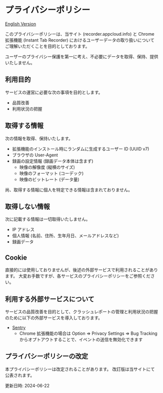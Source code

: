 # プライバシーポリシー

[English Version](./PRIVACY.md)

このプライバシーポリシーは、当サイト (recorder.appcloud.info) と Chrome 拡張機能 (Instant Tab Recorder) におけるユーザーデータの取り扱いについてご理解いただくことを目的としております。

ユーザーのプライバシー保護を第一に考え、不必要にデータを取得、保持、提供いたしません。

## 利用目的

サービスの運営に必要な次の事項を目的とします。

- 品質改善
- 利用状況の把握

## 取得する情報

次の情報を取得、保持いたします。

- 拡張機能のインストール時にランダムに生成するユーザー ID (UUID v7)
- ブラウザの User-Agent
- 録画の設定情報 (録画データ本体は含まず)
  - 映像の解像度 (縦横のサイズ)
  - 映像のフォーマット (コーデック)
  - 映像のビットレート (データ量)

尚、取得する情報に個人を特定できる情報は含まれておりません。

## 取得しない情報

次に記載する情報は一切取得いたしません。

- IP アドレス
- 個人情報 (名前、住所、生年月日、メールアドレスなど)
- 録画データ

## Cookie

直接的には使用しておりませんが、後述の外部サービスで利用されることがあります。
大変お手数ですが、各サービスのプライバシーポリシーをご参照ください。

## 利用する外部サービスについて

サービスの品質改善を目的として、クラッシュレポートの管理と利用状況の把握のために以下の外部サービスを導入しております。

- [Sentry](https://sentry.io/privacy/)
  - Chrome 拡張機能の場合は Option => Privacy Settings => Bug Tracking からオプトアウトすることで、イベントの送信を無効化できます

## プライバシーポリシーの改定

本プライバシーポリシーは改定されることがあります。
改訂版は当サイトにて公表されます。

更新日時: 2024-06-22
